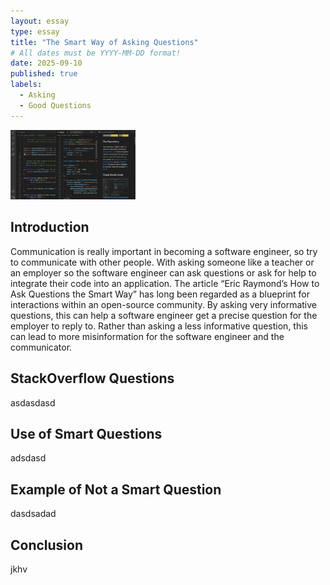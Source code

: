 ```yaml
---
layout: essay
type: essay
title: "The Smart Way of Asking Questions"
# All dates must be YYYY-MM-DD format!
date: 2025-09-10
published: true
labels:
  - Asking
  - Good Questions
---
```


<img width="200px" class="rounded float-start pe-4" src="../img/vsgcode.png">

## Introduction

Communication is really important in becoming a software engineer, so try to communicate with other people. With asking someone like a teacher or an employer so the software engineer can ask questions or ask for help to integrate their code into an application. The article “Eric Raymond’s How to Ask Questions the Smart Way” has long been regarded as a blueprint for interactions within an open-source community. By asking very informative questions, this can help a software engineer get a precise question for the employer to reply to. Rather than asking a less informative question, this can lead to more misinformation for the software engineer and the communicator. 

## StackOverflow Questions

asdasdasd

## Use of Smart Questions

adsdasd

## Example of Not a Smart Question

dasdsadad

## Conclusion 

jkhv


